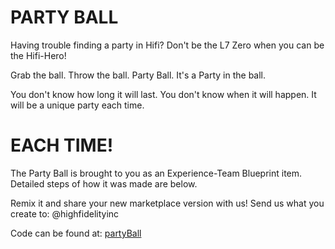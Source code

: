 # PARTY BALL

Having trouble finding a party in Hifi?  Don't be the L7 Zero when you can be the Hifi-Hero!
 
Grab the ball.  Throw the ball.  Party Ball.  It's a Party in the ball. 

You don't know how long it will last.  You don't know when it will happen.  It will be a unique party each time.

# EACH TIME!

The Party Ball is brought to you as an Experience-Team Blueprint item.  Detailed steps of how it was made are below.  

Remix it and share your new marketplace version with us!  Send us what you create to: @highfidelityinc

Code can be found at:
[partyBall](https://github.com/highfidelity/hifi-content/tree/master/marketplaceItems/partyBall)
